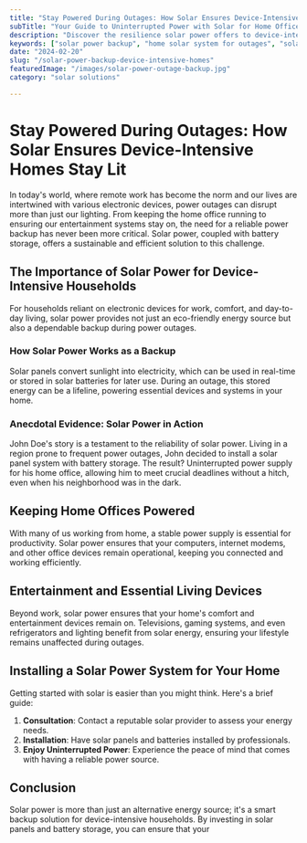 ```yaml
---
title: "Stay Powered During Outages: How Solar Ensures Device-Intensive Homes Stay Lit"
subTitle: "Your Guide to Uninterrupted Power with Solar for Home Offices and More"
description: "Discover the resilience solar power offers to device-intensive households. Learn from real experiences how solar panels and battery storage can keep your home office, entertainment systems, and essential devices running smoothly during power outages."
keywords: ["solar power backup", "home solar system for outages", "solar energy for home office", "solar battery storage", "uninterrupted power supply solar", "solar for entertainment devices", "solar powered homes"]
date: "2024-02-20"
slug: "/solar-power-backup-device-intensive-homes"
featuredImage: "/images/solar-power-outage-backup.jpg"
category: "solar solutions"

---
```


# Stay Powered During Outages: How Solar Ensures Device-Intensive Homes Stay Lit

In today's world, where remote work has become the norm and our lives are intertwined with various electronic devices, power outages can disrupt more than just our lighting. From keeping the home office running to ensuring our entertainment systems stay on, the need for a reliable power backup has never been more critical. Solar power, coupled with battery storage, offers a sustainable and efficient solution to this challenge.

## The Importance of Solar Power for Device-Intensive Households

For households reliant on electronic devices for work, comfort, and day-to-day living, solar power provides not just an eco-friendly energy source but also a dependable backup during power outages.

### How Solar Power Works as a Backup

Solar panels convert sunlight into electricity, which can be used in real-time or stored in solar batteries for later use. During an outage, this stored energy can be a lifeline, powering essential devices and systems in your home.

### Anecdotal Evidence: Solar Power in Action

John Doe's story is a testament to the reliability of solar power. Living in a region prone to frequent power outages, John decided to install a solar panel system with battery storage. The result? Uninterrupted power supply for his home office, allowing him to meet crucial deadlines without a hitch, even when his neighborhood was in the dark.

## Keeping Home Offices Powered

With many of us working from home, a stable power supply is essential for productivity. Solar power ensures that your computers, internet modems, and other office devices remain operational, keeping you connected and working efficiently.

## Entertainment and Essential Living Devices

Beyond work, solar power ensures that your home's comfort and entertainment devices remain on. Televisions, gaming systems, and even refrigerators and lighting benefit from solar energy, ensuring your lifestyle remains unaffected during outages.

## Installing a Solar Power System for Your Home

Getting started with solar is easier than you might think. Here's a brief guide:
1. **Consultation**: Contact a reputable solar provider to assess your energy needs.
2. **Installation**: Have solar panels and batteries installed by professionals.
3. **Enjoy Uninterrupted Power**: Experience the peace of mind that comes with having a reliable power source.

## Conclusion

Solar power is more than just an alternative energy source; it's a smart backup solution for device-intensive households. By investing in solar panels and battery storage, you can ensure that your
